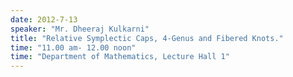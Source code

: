 ```yaml
---
date: 2012-7-13
speaker: "Mr. Dheeraj Kulkarni"
title: "Relative Symplectic Caps, 4-Genus and Fibered Knots."
time: "11.00 am- 12.00 noon" 
time: "Department of Mathematics, Lecture Hall 1"
---
```


